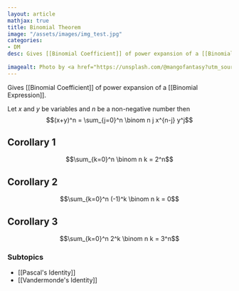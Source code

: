 ```yaml
---
layout: article
mathjax: true
title: Binomial Theorem
image: "/assets/images/img_test.jpg"
categories:
- DM
desc: Gives [[Binomial Coefficient]] of power expansion of a [[Binomial Expression]].
 
imagealt: Photo by <a href="https://unsplash.com/@mangofantasy?utm_source=unsplash&utm_medium=referral&utm_content=creditCopyText">Tim Johnson</a> on <a href="https://unsplash.com/s/photos/logic?utm_source=unsplash&utm_medium=referral&utm_content=creditCopyText">Unsplash</a>
---
```

Gives [[Binomial Coefficient]] of power expansion of a [[Binomial Expression]].

Let $x$ and $y$ be variables and $n$ be a non-negative number then
$$(x+y)^n = \sum_{j=0}^n \binom n j x^{n-j} y^j$$

## Corollary 1
$$\sum_{k=0}^n \binom n k = 2^n$$

## Corollary 2
$$\sum_{k=0}^n (-1)^k \binom n k = 0$$

## Corollary 3
$$\sum_{k=0}^n 2^k \binom n k = 3^n$$

### Subtopics
- [[Pascal's Identity]]
- [[Vandermonde's Identity]]